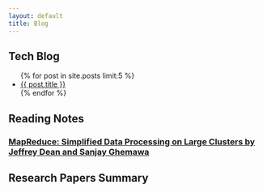 ```yaml
---
layout: default
title: Blog
---
```


## Tech Blog

<ul>
  {% for post in site.posts limit:5 %}
    <li>
      <a href="{{ post.url }}">{{ post.title }}</a>
    </li>
  {% endfor %}
</ul>

## Reading Notes

### [MapReduce: Simplified Data Processing on Large Clusters by Jeffrey Dean and Sanjay Ghemawa](research_summary/mapreduce.html)

## Research Papers Summary

### []()
